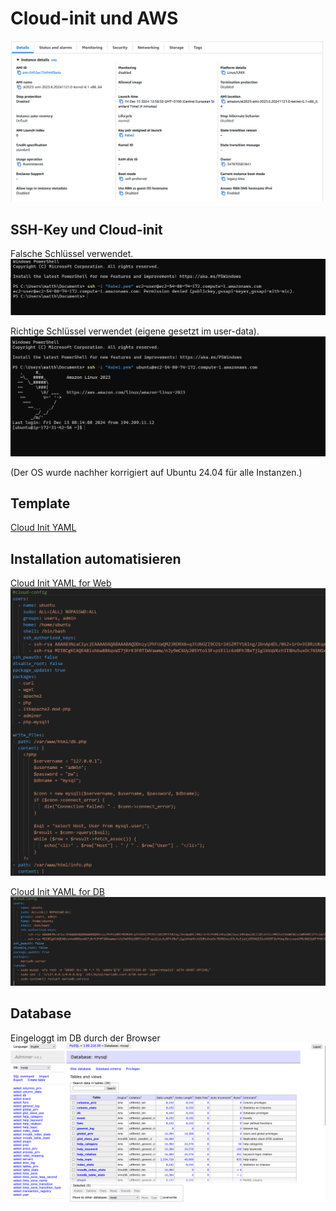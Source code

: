 # Cloud-init und AWS

![Instance details](<Screenshot 2024-12-13 130444.png>)

## SSH-Key und Cloud-init

Falsche Schlüssel verwendet.
![Login Fail](<Screenshot 2024-12-13 130712.png>)

Richtige Schlüssel verwendet (eigene gesetzt im user-data).
![Login Success](<Screenshot 2024-12-13 130629.png>)

(Der OS wurde nachher korrigiert auf Ubuntu 24.04 für alle Instanzen.)

## Template

[Cloud Init YAML](cloud-init.yaml)

## Installation automatisieren

[Cloud Init YAML for Web](cloud-init-web.yaml)<br>
![User Data Web Config](<Screenshot 2024-12-19 104525.png>)

[Cloud Init YAML for DB](cloud-init-db.yaml)
![User Data DB Config](<Screenshot 2024-12-19 103554.png>)

## Database

Eingeloggt im DB durch der Browser
![DB in Browser](<Screenshot 2024-12-19 105707.png>)
    